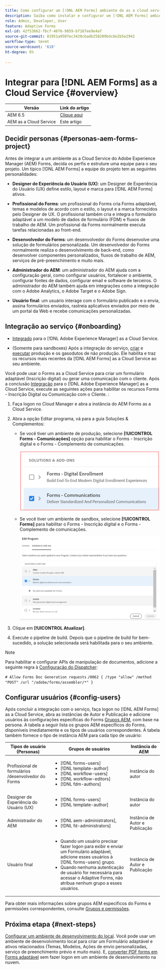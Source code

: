 ```yaml
---
title: Como configurar um [!DNL AEM Forms] ambiente do as a cloud service?
description: Saiba como instalar e configurar um [!DNL AEM Forms] ambiente as a Cloud Service.
role: Admin, Developer, User
feature: Adaptive Forms
exl-id: 42f53662-fbcf-4676-9859-bf187ee9e4af
source-git-commit: 81951a9507ec3420cbadb258209bdc8e2b5e2942
workflow-type: tm+mt
source-wordcount: '610'
ht-degree: 6%

---
```


# Integrar para [!DNL AEM Forms] as a Cloud Service {#overview}

| Versão | Link do artigo |
| -------- | ---------------------------- |
| AEM 6.5 | [Clique aqui](https://experienceleague.adobe.com/docs/experience-manager-65/forms/install-aem-forms/osgi-installation/installing-configuring-aem-forms-osgi.html) |
| AEM as a Cloud Service | Este artigo |


## Decidir personas {#personas-aem-forms-project}

<!-- When you sign up for the service, Adobe creates an Organization identifier for your company in the Adobe Identity Management System (IMS), where your users and their permissions can be managed. So, --> Antes de integrar a um ambiente as a Cloud Service do Adobe Experience Manager (AEM) Forms, decida os perfis e estruture uma equipe para o seu projeto. Um típico [!DNL AEM Forms] a equipe do projeto tem as seguintes personalidades:

* **Designer de Experiência do Usuário (UX)**: um Designer de Experiência do Usuário (UX) define estilo, layout e marca para [!DNL AEM Forms] ativos.

* **Profissional do Forms**: um profissional do Forms cria Forms adaptável, temas e modelos de acordo com o estilo, o layout e a marca fornecidos pelo Designer de UX. O profissional também cria e integra o formulário adaptável a um modelo de dados de formulário (FDM) e fluxos de trabalho de AEM. Um profissional da Forms normalmente executa tarefas relacionadas ao front-end.

* **Desenvolvedor do Forms**: um desenvolvedor do Forms desenvolve uma solução de formulários personalizada. Um desenvolvedor do Forms normalmente realiza o desenvolvimento de back-end, como desenvolver componentes personalizados, fluxos de trabalho de AEM, serviços de pré-preenchimento e muito mais.

* **Administrador do AEM**: um administrador do AEM ajuda com a configuração geral, como configurar usuários, fortalecer o ambiente, configurar fontes de dados, configurar email e software de terceiros. O administrador do AEM também ajuda em integrações como a integração com o Adobe Analytics, o Adobe Target e o Adobe Sign.

* **Usuário final**: um usuário interage com o formulário publicado e o envia, assina formulários enviados, rastreia aplicativos enviados por meio de um portal da Web e recebe comunicações personalizadas.

<!-- While onboarding to the service, assign the following AEM groups to [!DNL AEM Forms] as a Cloud Service based on their role:

| User type | AEM group |
|---|---|
| Form Practitioner | forms-users (AEM Forms Users), template-authors, workflow-user, workflow-editors, and fdm-author  |
| UX Designer| forms-users, template-authors|
| End-User| <ul> <li>When a user must login to view and submit an Adaptive Form, add such users to forms-users group. </li> <li>When no user authentication is required to access Adaptive Forms, do not assign any group to such users. </li> </ul>| -->

## Integração ao serviço {#onboarding}

* [Integrado](https://experienceleague.adobe.com/docs/experience-manager-cloud-service/content/onboarding/journey/overview.html?lang=pt-BR) para o [!DNL Adobe Experience Manager] as a Cloud Service.

* (Somente para sandboxes) Após a integração do serviço, [criar](https://experienceleague.adobe.com/docs/experience-manager-cloud-manager/content/using/pipelines/production-pipelines.html?lang=en) e [executar](https://experienceleague.adobe.com/docs/experience-manager-cloud-manager/content/using/code-deployment.html) produção e os gasodutos de não produção. Ele habilita e traz os recursos mais recentes da [!DNL AEM Forms] as a Cloud Service ao seu ambiente.

Você pode usar o Forms as a Cloud Service para criar um formulário adaptável (Inscrição digital) ou gerar uma comunicação com o cliente. Após a conclusão [Integração](https://experienceleague.adobe.com/docs/experience-manager-cloud-service/content/onboarding/journey/overview.html?lang=pt-BR) para o [!DNL Adobe Experience Manager] as a Cloud Service, execute as seguintes ações para habilitar os recursos Forms - Inscrição Digital ou Comunicação com o Cliente. <!--You can also enable both the features-->:

1. Faça logon no Cloud Manager e abra a instância do AEM Forms as a Cloud Service.
1. Abra a opção Editar programa, vá para a guia Soluções &amp; Complementos:

   * Se você tiver um ambiente de produção, selecione **[!UICONTROL Forms - Comunicações]** opção para habilitar o Forms - Inscrição digital e o Forms - Complemento de comunicações.

     ![Comunicações](assets/communications.png)

   <!-- If you have already enabled the **[!UICONTROL Forms - Digital Enrollment]** option, then select the **[!UICONTROL Forms - Communications Add-On]** option. ![Addon](assets/add-on.png) -->

   * Se você tiver um ambiente de sandbox, selecione **[!UICONTROL Forms]** para habilitar o Forms - Inscrição digital e o Forms - Complemento de comunicações.

     ![Seleção de inscrição digital de formulário](assets/forms-digital-enrollment1.png)


1. Clique em **[!UICONTROL Atualizar]**.
1. Execute o pipeline de build. Depois que o pipeline de build for bem-sucedido, a solução selecionada será habilitada para o seu ambiente.

>[!NOTE]
>
> Para habilitar e configurar APIs de manipulação de documentos, adicione a seguinte regra à [Configuração do Dispatcher](setup-local-development-environment.md#forms-specific-rules-to-dispatcher):
>
> `# Allow Forms Doc Generation requests`
> `/0062 { /type "allow" /method "POST" /url "/adobe/forms/assembler/*" }`

## Configurar usuários {#config-users}

Após concluir a integração com o serviço, faça logon no [!DNL AEM Forms] as a Cloud Service, abra as instâncias de Autor e Publicação e adicione usuários às configurações específicas do Forms [Grupos AEM](https://experienceleague.adobe.com/docs/experience-manager-learn/cloud-service/accessing/aem-users-groups-and-permissions.html#accessing), com base na persona. A tabela a seguir lista os grupos AEM específicos do Forms, disponíveis imediatamente e os tipos de usuários correspondentes. A tabela também fornece o tipo de instância AEM para cada tipo de usuário:

| Tipos de usuário (Personas) | Grupos de usuários | Instância do AEM |
|---|---|---|
| Profissional de formulários /desenvolvedor do Forms | <ul> <li> [!DNL forms-users] </li><li> [!DNL template-author] </li><li> [!DNL workflow-users] </li><li> [!DNL workflow-editors] </li><li> [!DNL fdm-authors] </li></ul> | Instância do autor |
| Designer de Experiência do Usuário (UX) | <ul> <li> [!DNL forms-users]</li><li> [!DNL template-author] </li></ul> | Instância do autor |
| Administrador do AEM | <ul> <li>[!DNL aem-administrators],</li> <li>[!DNL fd-administrators] </li> </ul> | Instância de Autor e Publicação |
| Usuário final | <ul> <li>Quando um usuário precisar fazer logon para exibir e enviar um Formulário adaptável, adicione esses usuários à [!DNL forms-users] grupo. </li> <li>Quando nenhuma autenticação de usuário for necessária para acessar o Adaptive Forms, não atribua nenhum grupo a esses usuários. </li> </ul> | Instância de Autor e Publicação |

Para obter mais informações sobre grupos AEM específicos do Forms e permissões correspondentes, consulte [Grupos e permissões](forms-groups-privileges-tasks.md).

<!-- You can also create  [user groups](https://experienceleague.adobe.com/docs/experience-manager-learn/cloud-service/accessing/aem-users-groups-and-permissions.html#accessing) specific  to your organization, assign policies, and [users](https://experienceleague.adobe.com/docs/experience-manager-learn/cloud-service/accessing/aem-users-groups-and-permissions.html#accessing) to the groups. The policies help control permissions of the users that are part of the group. For information a -->

## Próxima etapa {#next-steps}

[Configurar um ambiente de desenvolvimento do local](setup-local-development-environment.md). Você pode usar um ambiente de desenvolvimento local para criar um Formulário adaptável e ativos relacionados (Temas, Modelos, Ações de envio personalizadas, serviço de preenchimento prévio e muito mais). E, [converter PDF forms em Forms adaptável](https://experienceleague.adobe.com/docs/aem-forms-automated-conversion-service/using/introduction.html?lang=pt-BR) sem fazer logon em um ambiente de desenvolvimento na nuvem.

<!-- ### Business unit and end-users {#business-unit-and-end-users}

| Role| Organization| Description|
|-----|-------|-----|
| UX Designer                  | Customer/System Integrator/Partner | Defines user experience design (style, layout, branding) as per organizational requirements for Adaptive Forms to allow AEM Forms practitioners to design the corresponding themes and templates.                                     |
| Forms Practitioner           | Customer                           | Authors Adaptive Forms, creates Form Data Model integrations, and creates business workflows using the Experience Manager Workflows. Typically undertakes the front-end work.                                                         |
| Business Executive - Digital | Customer                           | Responsible for business unit's product marketing strategy and revenues, main business stakeholders for digital use cases, solutions, and service offerings for the end-users, signs off on the use case implementation and delivery. |
| Customer Experience Lead     | Customer                           | Business user persona. Authors, personalizes and updates Adaptive Forms fields/rules/styling, identifies, and prioritizes business needs. Validates business use-case with SI/Partner developers/practitioners during UAT.            |
| Forms Back-Office User       | Customer                           | End-user internal to organization filling forms, participating in back-office Forms workflows such as review/approval of applications and so on.                                                                                            |
| Forms End-User               | External to customer               | Interacts with and submits the published form as end customer or citizen, signs submitted forms, tracks her applications through web portal, receives personalized interactive communications.                                        |

### Project team {#project-team}

| Role | Org | Description|
|-----|-----|-----|
| Experience Manager Administrator | System Integrator /Partner/Customer | Helps with overall installation, configures SSL certificates, configures data sources, email, and other third-party software, integrations like Adobe Analytics, Adobe Target, Automated Forms Conversion Services with Experience Manager instance. |
| Project Manager                  | System Integrator /Partner/Customer | Converts customer use-case into technical requirements, manages schedule/cost/scope for overall project.                                                                                                                                             |
| Product Owner                    | System Integrator /Partner/Customer | Prioritizes and evaluates scrum team's work for high-quality delivery on time.                                                                                                                                                                       |
| Scrum Master                     | System Integrator /Partner/Customer | Ensures agile values and processes in place to deliver on defined requirements as per prioritization by PO.                                                                                                                                          |
| Infrastructure / security expert | System Integrator /Partner/Customer | Provisions and configures best possible infrastructure, security controls and infra processes to address current and projected RASP requirements.                                                                                                    |
| Technical Architect              | System Integrator /Partner/Customer | Provides best high-level architecture and infrastructure guidance for use-case implementation and address RASP (Reliability, Availability, Scalability, and Performance) and security challenges.                                                    | -->

<!-- ## Onboard to the service {#onboarding}

[Onboard](https://experienceleague.adobe.com/docs/experience-manager-cloud-service/onboarding/home.html) to the [!DNL Adobe Experience Manager] as a Cloud Service. 

After you onboard the service, configure a [local development environment](setup-local-development-environment.md). 

Administrators are responsible for managing Adobe software and services for their organization. Administrators grant access to developers in their organization to connect and use your [!DNL AEM Forms] as a Cloud Service program. When an administrator is provisioned for an organization, the administrator receives an email with title 'You now have administrator rights to manage Adobe software and services for your organization'. If you are an administrator, check your mailbox for email with previously mentioned title and proceed to [add users](https://experienceleague.adobe.com/docs/experience-manager-cloud-service/security/ims-support.html?lang=en#onboarding-users-in-admin-console) by way of IMS and assign [form-specific groups](forms-groups-privileges-tasks.md) to users based on their role.

## Next step {#next-steps} -->

<!-- ## Prerequisites {#prerequisites}

If you are new to AEM as a cloud service, contact your Adobe representative to create an organization identifier for your company in the Adobe Identity Management System (IMS). Once Adobe has created an organization for your company, your designated administrator is added as the first member of the organization. The administrator can setup an [!DNL AEM Forms] as a Cloud Service instance. 

## Onboard and set up a new environment {#onboard-and-setup-a-new-environment}

Log in to Cloud Manager and create a program. After the program is ready, create environments, add developers or users to environments, and run the pipeline to get the latest version of [!DNL AEM Forms] as a Cloud Service and start developing for your environment. The detailed steps are:

1. Contact your Adobe representative to create an organization identifier for your company in the Adobe Identity Management System (IMS) and provide access to an administrator in your organization.
1. Configure [Automated Forms Conversion Service](https://experienceleague.adobe.com/docs/aem-forms-automated-conversion-service/using/configure-service.html?lang=en). After a configuration is complete, a profile for Automated Forms Conversion Service is available in [Admin Console](https://adminconsole.adobe.com/).

    If the service is not available, log in to [Admin Console](https://adminconsole.adobe.com/). Use Adobe ID of administrator provisioned to use Automated Forms Conversion Service to login. Do not use any other ID or Federated ID to login.
    1. Click **[!UICONTROL Automated Forms Conversion Service]** option.
    1. Click **[!UICONTROL New Profile]** in the Products tab.
    1. Specify **[!UICONTROL Name]**, **[!UICONTROL Display Name]**, and **[!UICONTROL Description]** for the profile. Click **[!UICONTROL Done]**. A profile is created. 
1. Log in to [Cloud Manager](https://experience.adobe.com/#/@marketinghub/experiencemanager) and [create a program](https://docs.adobe.com/content/help/en/experience-manager-cloud-service/onboarding/getting-access/cloud-service-programs/creating-a-program.html) for your organization.
1. [Create environments](https://experienceleague.adobe.com/docs/experience-manager-cloud-service/implementing/using-cloud-manager/manage-environments.html?lang=en#adding-environments) within your program.
1. Log in to [Admin console](https://docs.adobe.com/content/help/en/experience-manager-cloud-service/onboarding/what-is-required/add-users-roles.html) and add developers or users to your organization.
1. Run the [build pipeline](https://docs.adobe.com/content/help/en/experience-manager-cloud-manager/using/how-to-use/deploying-code.html). It brings latest [!DNL Experience Manager Forms] as a Cloud Service features to your environment.
1. [Start developing](https://docs.adobe.com/content/help/en/experience-manager-cloud-service/implementing/developing/aem-project-content-package-structure.html) and creating Adaptive Forms on [!DNL Experience Manager Forms] as a Cloud Service environment.
1. Configure the [local development environment](setup-local-development-environment.md) for rapid development

## Configure dispatcher caching {#caching}

You can make dispatcher caching related configuration changes to code on your local development instance and deploy the changes to your [!DNL AEM Forms] as a Cloud Service instance. For details, see [update dispatcher configuration](setup-local-development-environment.md).
 -->
